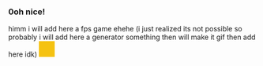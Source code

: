 ###  0oh nice! 
himm i will add here a fps game ehehe 
(i just realized its not possible so probably i will add here a generator something then will make it gif then add here idk)
[![Player](https://github.com/Tolga-dev/Tolga-dev/blob/main/player.png)](https://github.com/Tolga-dev/Tolga-dev/blob/main/rat-moment-rat.gif)


<!--
**Tolga-dev/Tolga-dev** is a ✨ _special_ ✨ repository because its `README.md` (this file) appears on your GitHub profile.

Here are some ideas to get you started:

- 🔭 I’m currently working on ...
- 🌱 I’m currently learning ...
- 👯 I’m looking to collaborate on ...
- 🤔 I’m looking for help with ...
- 💬 Ask me about ...
- 📫 How to reach me: ...
- 😄 Pronouns: ...
- ⚡ Fun fact: ...
-->
